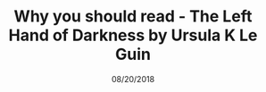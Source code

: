 ---
layout: ampstory
title: Why you should read - The Left Hand of Darkness by Ursula K Le Guin
date: 08/20/2018
cover:
   title: Why you should read&#58; The Left Hand of Darkness by Ursula K Le Guin
   subtitle: A beautiful book, but best read in the depths of winter
pages: 
 - layout: thirds
   middle: I recently finished this book...
 - layout: thirds
   middle: <h2>What a book!</h2>
   background: http://z2-ec2.images-amazon.com/images/P/B00YBA7PGW._SX_SCRMZZZZZZZ_V196021930_.jpg
 - background: https://bloximages.chicago2.vip.townnews.com/dailyuw.com/content/tncms/assets/v3/editorial/3/c2/3c22c40a-fcec-11e7-9cd0-afc065ba665a/5a61a158bec82.image.jpg 
 - background: https://upload.wikimedia.org/wikipedia/en/8/88/TheLeftHandOfDarkness1stEd.jpg  
 - background: https://www.lwcurrey.com/pictures/111270.jpg?v=1192371414
 - background: https://www.lwcurrey.com/pictures/111270.jpg?v=1192371414
   layout: thirds
   middle: <h2>What a cover! 🔥</h2>
 - layout: thirds
   middle: “To learn which questions are unanswerable, and not to answer them&#58; this skill is most needful in times of stress and darkness.” 
 - background: /images/lefthanddarknesscover.jpg           
---